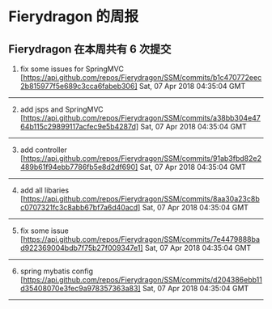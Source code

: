 # Fierydragon 的周报
## Fierydragon 在本周共有 6 次提交
1. fix some issues for SpringMVC [https://api.github.com/repos/Fierydragon/SSM/commits/b1c470772eec2b815977f5e689c3cca6fabeb306] Sat, 07 Apr 2018 04:35:04 GMT
---------
2. add jsps and SpringMVC [https://api.github.com/repos/Fierydragon/SSM/commits/a38bb304e4764b115c29899117acfec9e5b4287d] Sat, 07 Apr 2018 04:35:04 GMT
---------
3. add controller [https://api.github.com/repos/Fierydragon/SSM/commits/91ab3fbd82e2489b61f94ebb7786fb5e8d2df690] Sat, 07 Apr 2018 04:35:04 GMT
---------
4. add all libaries [https://api.github.com/repos/Fierydragon/SSM/commits/8aa30a23c8bc0707321fc3c8abb67bf7a6d40acd] Sat, 07 Apr 2018 04:35:04 GMT
---------
5. fix some issue [https://api.github.com/repos/Fierydragon/SSM/commits/7e4479888bad922369004bdb7f75b27f009347e1] Sat, 07 Apr 2018 04:35:04 GMT
---------
6. spring mybatis config [https://api.github.com/repos/Fierydragon/SSM/commits/d204386ebb11d35408070e3fec9a978357363a83] Sat, 07 Apr 2018 04:35:04 GMT
---------
